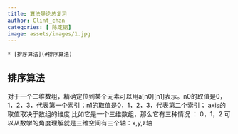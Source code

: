 ```yaml
---
title: 算法导论总复习
author: Clint_chan
categories: [ 陈定钢]
image: assets/images/1.jpg
---
```



	* [排序算法](#排序算法)

   
 
 
## 排序算法
对于一个二维数组，精确定位到某个元素可以用a[n0][n1]表示。n0的取值是0，1，2，3，代表第一个索引；n1的取值是0，1，2，3，代表第二个索引；
axis的取值取决于数组的维度
比如它是一个三维数组，那么它有三种情况 ： 0，1，2 可以从数学的角度理解就是三维空间有三个轴：x,y,z轴